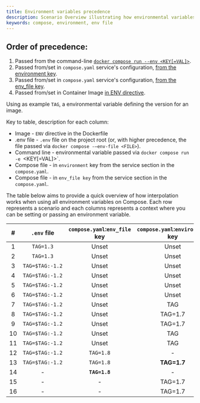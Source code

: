 ```yaml
---
title: Environment variables precedence
description: Scenario Overview illustrating how environmental variables are resolved in Compose
keywords: compose, environment, env file
---
```


## Order of precedence:
1. Passed from the command-line [`docker compose run --env <KEY[=VAL]>`](../../engine/reference/commandline/compose_run/#options).
2. Passed from/set in `compose.yaml` service's configuration, [from the environment key](../../compose/compose-file/#environment).
3. Passed from/set in `compose.yaml` service's configuration, [from the env_file key](../../compose/compose-file/#env_file).
4. Passed from/set in Container Image [in ENV directive](../../engine/reference/builder/#env).

Using as example `TAG`, a environmental variable defining the version for an image.

Key to table, description for each column:
* Image - `ENV` directive in the Dockerfile
* .env file - `.env` file on the project root (or, with higher precedence, the file passed via `docker compose -–env-file <FILE>`).
* Command line - environmental variable passed via `docker compose run -e `<KEY[=VAL]>`.
* Compose file - in `environment` key from the service section in the `compose.yaml`.
* Compose file - in `env_file key` from the service section in the `compose.yaml`.

<!--
### Passed or Set
explanation here
 -->

The table below aims to provide a quick overview of how interpolation works when using all environment variables on Compose.
Each row represents a scenario and each columns represents a context where you can be setting or passing an environment variable.

| # | `.env` file                | `compose.yaml`:`env_file` key | `compose.yaml`:`environment` key  | CMD          |    Image      |  OS          |    Resolved as    |
|:-:|:--------------------------:|:-----------------------------:|:---------------------------------:|:------------:|:-------------:|:------------:|:-----------------:|
| 1 | `TAG=1.3`                  |  Unset                        |    Unset                          |    -         |     TAG=1.6   |   TAG=1.4    | TAG=1.6           |
| 2 | `TAG=1.3`                  |  Unset                        |    Unset                          |    TAG       |     TAG=1.6   |   TAG=1.4    | TAG=1.3           |
| 3 | `TAG=$TAG:-1.2`            |  Unset                        |    Unset                          |    TAG       |     TAG=1.6   |   TAG=1.4    | TAG=1.4           |
| 4 | `TAG=$TAG:-1.2`            |  Unset                        |    Unset                          |    -         |     TAG=1.6   |   TAG=1.4    | TAG=1.6           |
| 5 | `TAG=$TAG:-1.2`            |  Unset                        |    Unset                          |    TAG       |     TAG=1.6   |      -       | TAG=1.6           |
| 6 | `TAG=$TAG:-1.2`            |  Unset                        |    Unset                          |    TAG=1.5   |     TAG=1.6   |   TAG=1.4    | TAG=1.5           |
| 7 | `TAG=$TAG:-1.2`            |  Unset                        |    TAG                            |    -         |     TAG=1.6   |   TAG=1.4    | TAG=1.4           |
| 8 | `TAG=$TAG:-1.2`            |  Unset                        |    TAG=1.7                        |    TAG       |     TAG=1.6   |   TAG=1.4    | TAG=1.7           |
| 9 | `TAG=$TAG:-1.2`            |  Unset                        |    TAG=1.7                        |    TAG=1.5   |     TAG=1.6   |   TAG=1.4    | TAG=1.5           |
| 10| `TAG=$TAG:-1.2`            |  Unset                        |    TAG                            |    TAG       |     TAG=1.6   |   TAG=1.4    | TAG=1.4           |
| 11| `TAG=$TAG:-1.2`            |  Unset                        |    TAG                            |    TAG       |     TAG=1.6   |   TAG=1.4    | TAG=1.4           |
| 12| `TAG=$TAG:-1.2`            |  `TAG=1.8`                    |    -                              |  **TAG=1.5** |     TAG=1.6   |   TAG=1.4    | TAG=1.5           |
| 13| `TAG=$TAG:-1.2`            |  `TAG=1.8`                    |  **TAG=1.7**                      |    TAG=1.5   |     TAG=1.6   |   TAG=1.4    | TAG=1.7           |
| 14| -                          |**`TAG=1.8`**                  |     -                             |     -        |     TAG=1.6   |   TAG=1.4    | TAG=1.8           |
| 15| -                          |  -                            |     TAG=1.7                       |     -        |     TAG=1.6   |   TAG=1.4    | TAG=1.4           |
| 16| -                          |  -                            |     TAG=1.7                       |     -        |     TAG=1.6   |   TAG=1.4    | TAG=1.4           |
 